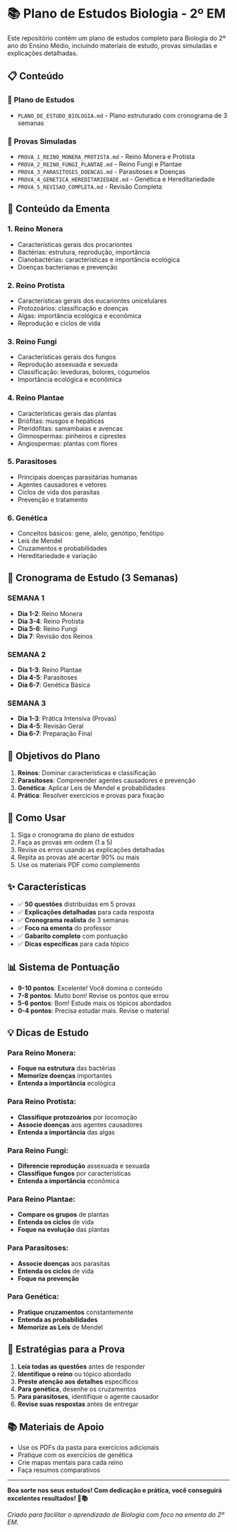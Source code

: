 # 📚 Plano de Estudos Biologia - 2º EM

Este repositório contém um plano de estudos completo para Biologia do 2º ano do Ensino Médio, incluindo materiais de estudo, provas simuladas e explicações detalhadas.

## 📋 Conteúdo

### 📖 **Plano de Estudos**

* `PLANO_DE_ESTUDO_BIOLOGIA.md` - Plano estruturado com cronograma de 3 semanas

### 📝 **Provas Simuladas**

* `PROVA_1_REINO_MONERA_PROTISTA.md` - Reino Monera e Protista
* `PROVA_2_REINO_FUNGI_PLANTAE.md` - Reino Fungi e Plantae
* `PROVA_3_PARASITOSES_DOENCAS.md` - Parasitoses e Doenças
* `PROVA_4_GENETICA_HEREDITARIEDADE.md` - Genética e Hereditariedade
* `PROVA_5_REVISAO_COMPLETA.md` - Revisão Completa

## 🎯 **Conteúdo da Ementa**

### **1. Reino Monera**
- Características gerais dos procariontes
- Bactérias: estrutura, reprodução, importância
- Cianobactérias: características e importância ecológica
- Doenças bacterianas e prevenção

### **2. Reino Protista**
- Características gerais dos eucariontes unicelulares
- Protozoários: classificação e doenças
- Algas: importância ecológica e econômica
- Reprodução e ciclos de vida

### **3. Reino Fungi**
- Características gerais dos fungos
- Reprodução assexuada e sexuada
- Classificação: leveduras, bolores, cogumelos
- Importância ecológica e econômica

### **4. Reino Plantae**
- Características gerais das plantas
- Briófitas: musgos e hepáticas
- Pteridófitas: samambaias e avencas
- Gimnospermas: pinheiros e ciprestes
- Angiospermas: plantas com flores

### **5. Parasitoses**
- Principais doenças parasitárias humanas
- Agentes causadores e vetores
- Ciclos de vida dos parasitas
- Prevenção e tratamento

### **6. Genética**
- Conceitos básicos: gene, alelo, genótipo, fenótipo
- Leis de Mendel
- Cruzamentos e probabilidades
- Hereditariedade e variação

## 📅 **Cronograma de Estudo (3 Semanas)**

### **SEMANA 1**
- **Dia 1-2**: Reino Monera
- **Dia 3-4**: Reino Protista
- **Dia 5-6**: Reino Fungi
- **Dia 7**: Revisão dos Reinos

### **SEMANA 2**
- **Dia 1-3**: Reino Plantae
- **Dia 4-5**: Parasitoses
- **Dia 6-7**: Genética Básica

### **SEMANA 3**
- **Dia 1-3**: Prática Intensiva (Provas)
- **Dia 4-5**: Revisão Geral
- **Dia 6-7**: Preparação Final

## 🎯 **Objetivos do Plano**

1. **Reinos**: Dominar características e classificação
2. **Parasitoses**: Compreender agentes causadores e prevenção
3. **Genética**: Aplicar Leis de Mendel e probabilidades
4. **Prática**: Resolver exercícios e provas para fixação

## 🚀 **Como Usar**

1. Siga o cronograma do plano de estudos
2. Faça as provas em ordem (1 a 5)
3. Revise os erros usando as explicações detalhadas
4. Repita as provas até acertar 90% ou mais
5. Use os materiais PDF como complemento

## ✨ **Características**

* ✅ **50 questões** distribuídas em 5 provas
* ✅ **Explicações detalhadas** para cada resposta
* ✅ **Cronograma realista** de 3 semanas
* ✅ **Foco na ementa** do professor
* ✅ **Gabarito completo** com pontuação
* ✅ **Dicas específicas** para cada tópico

## 📊 **Sistema de Pontuação**

- **9-10 pontos**: Excelente! Você domina o conteúdo
- **7-8 pontos**: Muito bom! Revise os pontos que errou
- **5-6 pontos**: Bom! Estude mais os tópicos abordados
- **0-4 pontos**: Precisa estudar mais. Revise o material

## 💡 **Dicas de Estudo**

### **Para Reino Monera:**
- **Foque na estrutura** das bactérias
- **Memorize doenças** importantes
- **Entenda a importância** ecológica

### **Para Reino Protista:**
- **Classifique protozoários** por locomoção
- **Associe doenças** aos agentes causadores
- **Entenda a importância** das algas

### **Para Reino Fungi:**
- **Diferencie reprodução** assexuada e sexuada
- **Classifique fungos** por características
- **Entenda a importância** econômica

### **Para Reino Plantae:**
- **Compare os grupos** de plantas
- **Entenda os ciclos** de vida
- **Foque na evolução** das plantas

### **Para Parasitoses:**
- **Associe doenças** aos parasitas
- **Entenda os ciclos** de vida
- **Foque na prevenção**

### **Para Genética:**
- **Pratique cruzamentos** constantemente
- **Entenda as probabilidades**
- **Memorize as Leis** de Mendel

## 🎯 **Estratégias para a Prova**

1. **Leia todas as questões** antes de responder
2. **Identifique o reino** ou tópico abordado
3. **Preste atenção aos detalhes** específicos
4. **Para genética**, desenhe os cruzamentos
5. **Para parasitoses**, identifique o agente causador
6. **Revise suas respostas** antes de entregar

## 📚 **Materiais de Apoio**

- Use os PDFs da pasta para exercícios adicionais
- Pratique com os exercícios de genética
- Crie mapas mentais para cada reino
- Faça resumos comparativos

---

**Boa sorte nos seus estudos! Com dedicação e prática, você conseguirá excelentes resultados! 🚀📚**

_Criado para facilitar o aprendizado de Biologia com foco na ementa do 2º EM._
